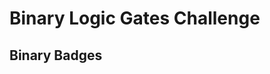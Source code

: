 <!DOCTYPE html>
<html lang="en">
<head>
  <meta charset="UTF-8">
  <title>Binary Logic Gates Challenge</title>
  <style>
    /* Your CSS styles can be placed here */
    /* Example styles for badges */
    .binary-digit {
      font-size: 24px;
      margin: 0 4px;
    }
    .binary-one {
      color: green; /* Color for '1' in the badge */
    }
  </style>
</head>
<body>
  <h1>Binary Logic Gates Challenge</h1>

  <div id="challengeSection">
    <!-- Challenge items will be dynamically generated here -->
    <!-- Each challenge will include logic gate operation and input fields -->
  </div>

  <h2>Binary Badges</h2>
  <div id="binaryBadge">
    <!-- The binary badges earned by the user will be displayed here -->
    <!-- Example: 110 (representing two badges earned) -->
  </div>

  <script>
    // Define logic gate functions
    function andGate(input1, input2) {
      return input1 === '1' && input2 === '1' ? '1' : '0';
    }

    function orGate(input1, input2) {
      return input1 === '1' || input2 === '1' ? '1' : '0';
    }

    // Function to generate logic gate challenge
    function generateLogicGateChallenge() {
      const challengeSection = document.getElementById('challengeSection');
      const logicGates = ['AND', 'OR']; // Types of logic gates

      logicGates.forEach((gate) => {
        const challengeDiv = document.createElement('div');
        challengeDiv.classList.add('challenge-item');

        const gateLabel = document.createElement('label');
        gateLabel.textContent = `${gate} Gate Operation`;
        challengeDiv.appendChild(gateLabel);

        const inputField1 = document.createElement('input');
        inputField1.setAttribute('type', 'text');
        inputField1.setAttribute('placeholder', 'Enter Binary 0 or 1');
        inputField1.classList.add('binary-input');
        challengeDiv.appendChild(inputField1);

        const inputField2 = document.createElement('input');
        inputField2.setAttribute('type', 'text');
        inputField2.setAttribute('placeholder', 'Enter Binary 0 or 1');
        inputField2.classList.add('binary-input');
        challengeDiv.appendChild(inputField2);

        const checkButton = document.createElement('button');
        checkButton.textContent = 'Check Answer';
        checkButton.addEventListener('click', () => {
          const userAnswer1 = inputField1.value.trim();
          const userAnswer2 = inputField2.value.trim();

          let gateResult;
          if (gate === 'AND') {
            gateResult = andGate(userAnswer1, userAnswer2);
          } else if (gate === 'OR') {
            gateResult = orGate(userAnswer1, userAnswer2);
          }

          const correctAnswer = gateResult; // Set correct answer based on gate operation

          if (userAnswer1 === '' || userAnswer2 === '') {
            alert('Please enter both binary values.');
          } else if (userAnswer1 !== '0' && userAnswer1 !== '1' && userAnswer2 !== '0' && userAnswer2 !== '1') {
            alert('Please enter valid binary values (0 or 1).');
          } else if (userAnswer1 === correctAnswer && userAnswer2 === correctAnswer) {
            alert('Correct! Great job.');
            // Award badges or progress tracking logic can be added here
          } else {
            alert('Incorrect. Try again!');
          }
        });
        challengeDiv.appendChild(checkButton);

        challengeSection.appendChild(challengeDiv);
      });
    }

    // Call the function to generate logic gate challenges on window load
    window.onload = function () {
      generateLogicGateChallenge();
    };
  </script>
</body>
</html>
